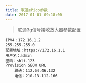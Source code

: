 ```yaml
---
title: 联通ePico参数
date: 2017-01-01 09:18:00
---
```


> 联通3g信号接收放大器参数配置

    IPV4：172.16.1.2
    255.255.255.0
    配置地址：https://172.16.1.1
    用户名：admin
    密码：shlt-123
    Provision SEGW URL
        联通：112.64.46.132
        电信：210.13.112.166